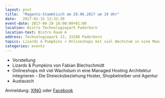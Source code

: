 ```yaml
---
layout: post
title:  "Magento-Stammtisch am 29.06.2017 um 19 Uhr"
date:   2017-02-15 12:32:30
event-date: 2017-06-29 18:00:00+01:00
location: Bistro Technologiepark Paderborn
location-text: Bistro Raum A
address: Technologiepark 13, 33100 Paderborn
topics: Lizards & Pumpkins + Onlineshops mit viel Wachstum in eine Managed Hosting Architektur integrieren
categories: events
---
```


*  Vorstellung
*  Lizards & Pumpkins von Fabian Blechschmidt
*  Onlineshops mit viel Wachstum in eine Managed Hosting Architektur integrieren - Die Dreiecksbeziehung Hoster, Shopbetreiber und Agentur
*  Austausch

Anmeldung: <a href="https://www.xing.com/events/13-magento-stammtisch-paderborn-1785220">XING</a>
oder <a href="https://www.facebook.com/events/1804759979849493/">Facebook</a> 

